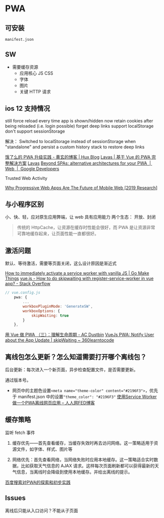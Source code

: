 # PWA

## 可安装
`manifest.json`

## SW

- 需要缓存资源
    - 应用核心 JS CSS
    - 字体
    - 图片
    - 关键 HTTP 请求

## ios 12 支持情况
 still force reload every time app is shown/hidden
 now retain cookies after being reloaded (i.e. login possible)
 forget deep links
 support localStorage
 don't support sessionStorage

 解决：
Switched to localStorage instead of sessionStorage when "standalone" and persist a custom history stack to restore deep links 

[饿了么的 PWA 升级实践 - 黄玄的博客 | Hux Blog](https://huangxuan.me/2017/07/12/upgrading-eleme-to-pwa/#%25E5%25A4%259A%25E9%25A1%25B5%25E5%25BA%2594%25E7%2594%25A8vuepwa)
[Lavas | 基于 Vue 的 PWA 完整解决方案](https://lavas.baidu.com/)
[Lavas](https://github.com/lavas-project)
[Beyond SPAs: alternative architectures for your PWA  |  Web  |  Google Developers](https://developers.google.com/web/updates/2018/05/beyond-spa)

Trusted Web Activity

[Why Progressive Web Apps Are The Future of Mobile Web [2019 Research]](https://ymedialabs.com/progressive-web-apps)

## 与小程序区别
小、快、轻，应对原生应用弊端，让 web 具有应用能力
两个生态： 开放、封闭

> 传统的 HttpCache，让资源在缓存时性能会很好，而 PWA 是让资源非常可靠地缓存起来，让页面性能一直都很好。

## 激活问题
默认、等待激活，需要等页面关闭，这么设计原因是渐近式

[How to immediately activate a service worker with vanilla JS | Go Make Things](https://gomakethings.com/how-to-immediately-activate-a-service-worker-with-vanilla-js/)
[vue.js - How to do skipwaiting with register-service-worker in vue app? - Stack Overflow](https://stackoverflow.com/a/56569087/5657916)
```js
// vue.config.js
    pwa: {
        ...
        workboxPluginMode: 'GenerateSW',
        workboxOptions: {
            skipWaiting: true
        }
    },
```

[用 Vue 做 PWA （三）：理解生命周期 - AC Dustbin](https://allanchain.github.io/blog/post/vue-pwa-3/)
[VueJs PWA: Notify User about the App Update | skipWaiting ~ 360learntocode](https://www.360learntocode.com/2020/12/vuejs-pwa-notify-user-of-app-update.html)

## 离线包怎么更新？怎么知道需要打开哪个离线包？

后台更新：每次进入一个新页面，异步检查配置文件，是否需要更新。

通过版本号。

* 网页中的主题色设置`<meta name="theme-color" content="#2196F3">`，优先于 manifest.json 中的设置`"theme_color": "#2196F3"`
[使用Service Worker做一个PWA离线网页应用 – 人人网FED博客](https://fed.renren.com/2017/10/04/service-worker/)

## 缓存策略
监听 fetch 事件

1. 缓存优先——首先查看缓存，当缓存失效时再去访问网络。这一策略适用于资源文件，如字体、样式、图片等

2. 网络优先：首先查看网络，当网络失败时应用本地缓存。这一策略适合实时数据，比如获取天气信息的 AJAX 请求。这样每次页面刷新都可以获得最新的天气信息，当离线时会降级到使用本地缓存。并给出离线的提示。

[百度搜索对PWA的探索和初步实践](http://www.infoq.com/cn/articles/exploration-and-practice-of-baidu-search-for-pwa)

## Issues

离线后只能从入口访问？不能从子页面

